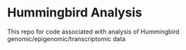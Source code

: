 # Hummingbird Analysis 

This repo for code associated with analysis of Hummingbird genomic/epigenomic/transcriptomic data 